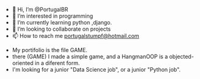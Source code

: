 - 👋 Hi, I’m @PortugalBR
- 👀 I’m interested in programming 
- 🌱 I’m currently learning python ,django.
- 💞️ I’m looking to collaborate on projects
- 📫 How to reach me portugalstumpf@hotmail.com

<!---
PortugalBR/PortugalBR is a ✨ special ✨ repository because its `README.md` (this file) appears on your GitHub profile.
You can click the Preview link to take a look at your changes.
--->

- My portifolio is the file GAME.
- there (GAME) I made a simple game, and a HangmanOOP is a objected-oriented in a diferent form.
- I'm looking for a junior "Data Science job", or a junior "Python job".

